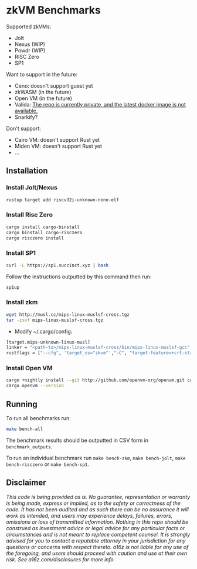 # zkVM Benchmarks

Supported zkVMs:

- Jolt
- Nexus (WIP)
- Powdr (WIP)
- RISC Zero
- SP1

Want to support in the future:

- Ceno: doesn't support guest yet
- zkWASM (in the future)
- Open VM (in the future)
- Valida: [The repo is currently private, and the latest docker image is not available.](https://github.com/lita-xyz/valida-releases)
- Snarkify?

Don't support:

- Cairo VM: doesn't support Rust yet
- Miden VM: doesn't support Rust yet
- ...

## Installation

### Install Jolt/Nexus

```bash
rustup target add riscv32i-unknown-none-elf
```

### Install Risc Zero

```bash
cargo install cargo-binstall
cargo binstall cargo-risczero
cargo risczero install
```

### Install SP1

```bash
curl -L https://sp1.succinct.xyz | bash
```

Follow the instructions outputted by this command then run:

```bash
sp1up
```

### Install zkm

```bash
wget http://musl.cc/mips-linux-muslsf-cross.tgz
tar -zxvf mips-linux-muslsf-cross.tgz
```

- Modify ~/.cargo/config:

```bash
[target.mips-unknown-linux-musl]
linker = "<path-to>/mips-linux-muslsf-cross/bin/mips-linux-muslsf-gcc"
rustflags = ["--cfg", 'target_os="zkvm"',"-C", "target-feature=+crt-static", "-C", "link-arg=-g"]
```

### Install Open VM

```bash
cargo +nightly install --git http://github.com/openvm-org/openvm.git cargo-openvm
cargo openvm --version
```

## Running

To run all benchmarks run:

```bash
make bench-all
```

The benchmark results should be outputted in CSV form in `benchmark_outputs`.

To run an individual benchmark run `make bench-zkm`, `make bench-jolt`, `make bench-risczero` or `make bench-sp1`.

## Disclaimer

_This code is being provided as is. No guarantee, representation or warranty is being made, express or implied, as to the safety or correctness of the code. It has not been audited and as such there can be no assurance it will work as intended, and users may experience delays, failures, errors, omissions or loss of transmitted information. Nothing in this repo should be construed as investment advice or legal advice for any particular facts or circumstances and is not meant to replace competent counsel. It is strongly advised for you to contact a reputable attorney in your jurisdiction for any questions or concerns with respect thereto. a16z is not liable for any use of the foregoing, and users should proceed with caution and use at their own risk. See a16z.com/disclosures for more info._
